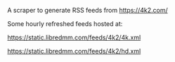 A scraper to generate RSS feeds from https://4k2.com/

Some hourly refreshed feeds hosted at:

https://static.libredmm.com/feeds/4k2/4k.xml

https://static.libredmm.com/feeds/4k2/hd.xml
